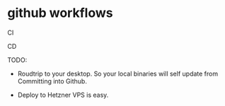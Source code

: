 # github workflows

CI

CD

TODO:

- Roudtrip to your desktop. So your local binaries will self update from Committing into Github.

- Deploy to Hetzner VPS is easy.